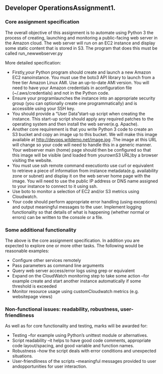 
## Developer OperationsAssignment1. 

### Core assignment specification

The overall objective of this assignment is to automate using Python 3 the process of creating, 
launching and monitoring a public-facing web server in the Amazon cloud. 
The web server will run on an EC2 instance and display some static content that is stored in S3. 
The program that does this must be called run_newwebserver.py


More detailed specification:
- Firstly,your Python program should create and launch a new Amazon EC2 nanoinstance. You must use the boto3 API library to launch from a free tier Amazon Linux AMI. Use an up-to-date AMI version. You will need to have your Amazon credentials in aconfiguration file (~/.aws/credentials) and not in the Python code. 
- Ensure your programlaunches the instance into an appropriate security group (you can optionally create one programmatically) and is accessible using your SSH key.
- You should provide a “User Data”start-up script when creating the instance. This start-up script should apply any required patches to the operating system and then install the web server(e.g. Apache).
- Another core requirement is that you write Python 3 code to create an S3 bucket and copy an image up to this bucket. We will make this image available at http://devops.witdemo.net/image.jpg .The image at this URL will change so your code will need to handle this in a generic manner. Your webserver main (home) page should then be configured so that this image will be visible (and loaded from yourownS3 URL)by a browser visiting the website. 
- You must use ssh remote command executionto use curl or equivalent to retrieve a piece of information from instance metadata(e.g. availability zone or subnet) and display it on the web server home page with the image. You will need to use the public IP address or DNS name assigned to your instance to connect to it using ssh. 
- Use boto to monitor a selection of EC2 and/or S3 metrics using Cloudwatch. 
- Your code should perform appropriate error handling (using exceptions) and output meaningful messages to the user. Implement logging functionality so that details of what is happening (whether normal or errors) can be written to the console or a file.

### Some additional functionality
The above is the core assignment specification. In addition you are expected to explore one or more other tasks. The following would be reasonable examples:
- Configure other services remotely
- Pass parameters as command line arguments
- Query web server access/error logs using grep or equivalent
- Expand on the CloudWatch monitoring step to take some action –for example create and start another instance automatically if some threshold is exceeded
- Monitor resource usage using customCloudwatch metrics (e.g. websitepage views)
### Non-functional issues: readability, robustness, user-friendliness
As well as for core functionality and testing, marks will be awarded for:
- Testing –for example using Python’s unittest module or alternatives.
- Script readability –it helps to have good code comments, appropriate code layout/spacing, and good variable and function names.
- Robustness –how the script deals with error conditions and unexpected situations.
- User-friendliness of the scripts –meaningful messages provided to user andopportunities for user interaction.


